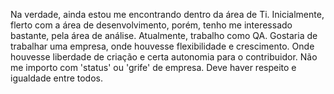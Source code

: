 Na verdade, ainda estou me encontrando dentro da área de Ti. Inicialmente, flerto com a área de desenvolvimento, porém, tenho me interessado bastante,
pela área de análise. Atualmente, trabalho como QA.
Gostaria de trabalhar uma empresa, onde houvesse flexibilidade e crescimento. Onde houvesse liberdade de criação e certa autonomia para o contribuidor.
Não me importo com 'status' ou 'grife' de empresa. Deve haver respeito e igualdade entre todos.
